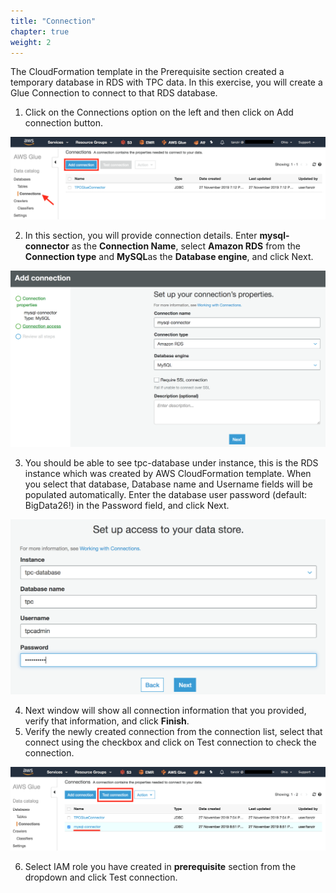 ```yaml
---
title: "Connection"
chapter: true
weight: 2
---
```



The CloudFormation template in the Prerequisite section created a temporary database in RDS with TPC data. In this exercise, you will create a Glue Connection to connect to that RDS database.


1. Click on the Connections option on the left and then click on Add connection button.

![glueconnection1](/image/glueconnection1.png)

2. In this section, you will provide connection details. Enter **mysql-connector** as the **Connection Name**, select **Amazon RDS** from the **Connection type** and **MySQL**as the **Database engine**, and click Next.

![glueconnection2](/image/glueconnection2.png)

3. You should be able to see tpc-database under instance, this is the RDS instance which was created by AWS CloudFormation template. When you select that database, Database name and Username fields will be populated automatically. Enter the database user password (default: BigData26!) in the Password field, and click Next.

![glueconnection3](/image/glueconnection3.png)

4. Next window will show all connection information that you provided, verify that information, and click **Finish**.
5. Verify the newly created connection from the connection list, select that connect using the checkbox and click on Test connection to check the connection.

![glueconnection4](/image/glueconnection4.png)

6. Select IAM role you have created in **prerequisite** section from the dropdown and click Test connection.